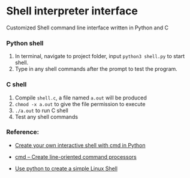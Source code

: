 # Shell interpreter interface
 Customized Shell command line interface written in Python and C
 
 ### Python shell
 1. In terminal, navigate to project folder, input `python3 shell.py` to start shell. 
 2. Type in any shell commands after the prompt to test the program.
 
 ### C shell
 1. Compile `shell.c`, a file named `a.out` will be produced
 2. `chmod -x a.out` to give the file permission to execute
 3. `./a.out` to run C shell
 4. Test any shell commands  
 
 ### Reference:
 - [Create your own interactive shell with cmd in Python](https://code-maven.com/interactive-shell-with-cmd-in-python)
 
 - [cmd – Create line-oriented command processors](https://pymotw.com/2/cmd/)
 
 - [Use python to create a simple Linux Shell](https://zhuanlan.zhihu.com/p/68048784)
